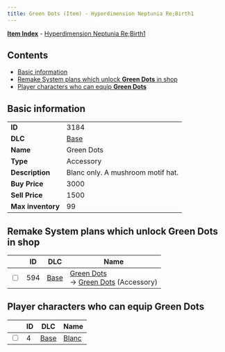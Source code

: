```yaml
---
title: Green Dots (Item) - Hyperdimension Neptunia Re;Birth1
---
```


[**Item Index**](/neptunia/rb1/item/index.html) - [Hyperdimension Neptunia Re;Birth1](/neptunia/rb1)

## Contents

- [Basic information](#basic-information)
- [Remake System plans which unlock **Green Dots** in shop](#remake-system-plans-which-unlock-green-dots-in-shop)
- [Player characters who can equip **Green Dots**](#player-characters-who-can-equip-green-dots)
## Basic information

|   |   |
| -- | -- |
| **ID** | 3184 |
| **DLC** | [Base](/neptunia/rb1/dlc/1-base.html) |
| **Name** | Green Dots |
| **Type** | Accessory |
| **Description** | Blanc only. A mushroom motif hat. |
| **Buy Price** | 3000 |
| **Sell Price** | 1500 |
| **Max inventory** | 99 |


## Remake System plans which unlock **Green Dots** in shop

|    | ID | DLC | Name |
| -- | -- | --- | ---- |
| <input type="checkbox" id="rb1-remake-1-594" class="trackbox" /> | 594 | [Base](/neptunia/rb1/dlc/1-base.html) | [Green Dots](/neptunia/rb1/remake/1-594-green-dots.html)<br /> → [Green Dots](/neptunia/rb1/item/1-3184-green-dots.html) (Accessory) |


## Player characters who can equip **Green Dots**

|    | ID | DLC | Name |
| -- | -- | --- | ---- |
| <input type="checkbox" id="rb1-player-1-4" class="trackbox" /> | 4 | [Base](/neptunia/rb1/dlc/1-base.html) | [Blanc](/neptunia/rb1/player/1-4-blanc.html) |
